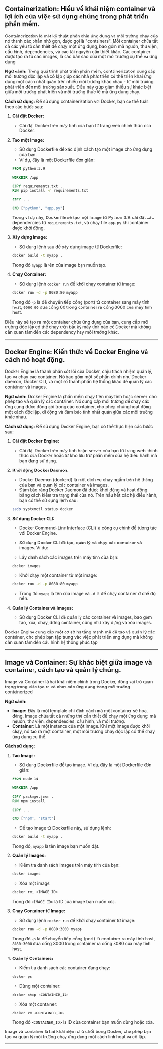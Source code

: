 ## **Containerization:** Hiểu về khái niệm container và lợi ích của việc sử dụng chúng trong phát triển phần mềm.

Containerization là một kỹ thuật phân chia ứng dụng và môi trường chạy của nó thành các phần nhỏ gọn, được gọi là "containers". Mỗi container chứa tất cả các yếu tố cần thiết để chạy một ứng dụng, bao gồm mã nguồn, thư viện, cấu hình, dependencies, và các tài nguyên cần thiết khác. Các container được tạo ra từ các images, là các bản sao của một môi trường cụ thể và ứng dụng.

**Ngữ cảnh:**
Trong quá trình phát triển phần mềm, containerization cung cấp môi trường độc lập và cô lập giúp các nhà phát triển có thể triển khai ứng dụng một cách nhất quán trên nhiều môi trường khác nhau - từ môi trường phát triển đến môi trường sản xuất. Điều này giúp giảm thiểu sự khác biệt giữa môi trường phát triển và môi trường thực tế mà ứng dụng chạy.

**Cách sử dụng:**
Để sử dụng containerization với Docker, bạn có thể tuân theo các bước sau:

1. **Cài đặt Docker:**

   - Cài đặt Docker trên máy tính của bạn từ trang web chính thức của Docker.

2. **Tạo một Image:**

   - Sử dụng Dockerfile để xác định cách tạo một image cho ứng dụng của bạn.
   - Ví dụ, đây là một Dockerfile đơn giản:

   ```dockerfile
   FROM python:3.9

   WORKDIR /app

   COPY requirements.txt .
   RUN pip install -r requirements.txt

   COPY . .

   CMD ["python", "app.py"]
   ```

   Trong ví dụ này, Dockerfile sẽ tạo một image từ Python 3.9, cài đặt các dependencies từ `requirements.txt`, và chạy file `app.py` khi container được khởi động.

3. **Xây dựng Image:**

   - Sử dụng lệnh sau để xây dựng image từ Dockerfile:

   ```bash
   docker build -t myapp .
   ```

   Trong đó `myapp` là tên của image bạn muốn tạo.

4. **Chạy Container:**

   - Sử dụng lệnh `docker run` để khởi chạy container từ image:

   ```bash
   docker run -d -p 8080:80 myapp
   ```

   Trong đó `-p` là để chuyển tiếp cổng (port) từ container sang máy tính host, `8080:80` đưa cổng 80 trong container ra cổng 8080 của máy tính host.

Điều này sẽ tạo ra một container chứa ứng dụng của bạn, cung cấp môi trường độc lập có thể chạy trên bất kỳ máy tính nào có Docker mà không cần quan tâm đến các dependency hay môi trường khác.

---

## **Docker Engine:** Kiến thức về Docker Engine và cách nó hoạt động.

Docker Engine là thành phần cốt lõi của Docker, chịu trách nhiệm quản lý, tạo và chạy các container. Nó bao gồm một số phần chính như Docker daemon, Docker CLI, và một số thành phần hệ thống khác để quản lý các container và images.

**Ngữ cảnh:**
Docker Engine là phần mềm chạy trên máy tính hoặc server, cho phép tạo và quản lý các container. Nó cung cấp môi trường để chạy các ứng dụng được đóng gói trong các container, cho phép chúng hoạt động một cách độc lập, di động và đảm bảo tính nhất quán giữa các môi trường khác nhau.

**Cách sử dụng:**
Để sử dụng Docker Engine, bạn có thể thực hiện các bước sau:

1. **Cài đặt Docker Engine:**

   - Cài đặt Docker trên máy tính hoặc server của bạn từ trang web chính thức của Docker hoặc từ kho lưu trữ phần mềm của hệ điều hành mà bạn đang sử dụng.

2. **Khởi động Docker Daemon:**

   - Docker Daemon (dockerd) là một dịch vụ chạy ngầm trên hệ thống của bạn và quản lý các container và images.
   - Đảm bảo rằng Docker Daemon đã được khởi động và hoạt động bằng cách kiểm tra trạng thái của nó. Trên hầu hết các hệ điều hành, bạn có thể sử dụng lệnh sau:

   ```bash
   sudo systemctl status docker
   ```

3. **Sử dụng Docker CLI:**

   - Docker Command-Line Interface (CLI) là công cụ chính để tương tác với Docker Engine.
   - Sử dụng Docker CLI để tạo, quản lý và chạy các container và images. Ví dụ:

   - Lấy danh sách các images trên máy tính của bạn:

   ```bash
   docker images
   ```

   - Khởi chạy một container từ một image:

   ```bash
   docker run -d -p 8080:80 myapp
   ```

   - Trong đó `myapp` là tên của image và `-d` là để chạy container ở chế độ nền.

4. **Quản lý Container và Images:**
   - Sử dụng Docker CLI để quản lý các container và images, bao gồm tạo, xóa, chạy, dừng container, cũng như xây dựng và xóa images.

Docker Engine cung cấp một cơ sở hạ tầng mạnh mẽ để tạo và quản lý các container, cho phép bạn tập trung vào việc phát triển ứng dụng mà không cần quan tâm đến cấu hình hệ thống phức tạp.

---

## **Image và Container:** Sự khác biệt giữa image và container, cách tạo và quản lý chúng.

Image và Container là hai khái niệm chính trong Docker, đóng vai trò quan trọng trong việc tạo ra và chạy các ứng dụng trong môi trường containerized.

**Ngữ cảnh:**

- **Image:** Đây là một template chỉ định cách mà một container sẽ hoạt động. Image chứa tất cả những thứ cần thiết để chạy một ứng dụng: mã nguồn, thư viện, dependencies, cấu hình, và môi trường.
- **Container:** Là một instance của một image. Khi một image được khởi chạy, nó tạo ra một container, một môi trường chạy độc lập có thể chạy ứng dụng cụ thể.

**Cách sử dụng:**

1. **Tạo Image:**

   - Sử dụng Dockerfile để tạo image. Ví dụ, đây là một Dockerfile đơn giản:

   ```dockerfile
   FROM node:14

   WORKDIR /app

   COPY package.json .
   RUN npm install

   COPY . .

   CMD ["npm", "start"]
   ```

   - Để tạo image từ Dockerfile này, sử dụng lệnh:

   ```bash
   docker build -t myapp .
   ```

   Trong đó, `myapp` là tên image bạn muốn đặt.

2. **Quản lý Images:**

   - Kiểm tra danh sách images trên máy tính của bạn:

   ```bash
   docker images
   ```

   - Xóa một image:

   ```bash
   docker rmi <IMAGE_ID>
   ```

   Trong đó `<IMAGE_ID>` là ID của image bạn muốn xóa.

3. **Chạy Container từ Image:**

   - Sử dụng lệnh `docker run` để khởi chạy container từ image:

   ```bash
   docker run -d -p 8080:3000 myapp
   ```

   Trong đó `-p` là để chuyển tiếp cổng (port) từ container ra máy tính host, `8080:3000` đưa cổng 3000 trong container ra cổng 8080 của máy tính host.

4. **Quản lý Containers:**

   - Kiểm tra danh sách các container đang chạy:

   ```bash
   docker ps
   ```

   - Dừng một container:

   ```bash
   docker stop <CONTAINER_ID>
   ```

   - Xóa một container:

   ```bash
   docker rm <CONTAINER_ID>
   ```

   Trong đó `<CONTAINER_ID>` là ID của container bạn muốn dừng hoặc xóa.

Image và container là hai khái niệm chủ chốt trong Docker, cho phép bạn tạo và quản lý môi trường chạy ứng dụng một cách linh hoạt và cô lập.

---

